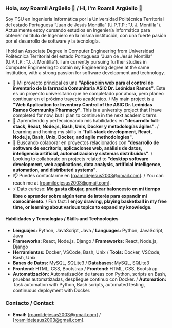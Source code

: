### Hola, soy Roamil Argüello 👋 / Hi, I'm Roamil Argüello 👋

Soy TSU en Ingeniería Informática por la Universidad Politécnica Territorial del estado Portuguesa “Juan de Jesús Montilla” (U.P.T.P.: "J. J. Montilla"). Actualmente estoy cursando estudios en Ingeniería Informática para obtener mi título de Ingeniero en la misma institución, con una fuerte pasión por el desarrollo de software y la tecnología.

I hold an Associate Degree in Computer Engineering from Universidad Politécnica Territorial del estado Portuguesa “Juan de Jesús Montilla” (U.P.T.P.: "J. J. Montilla"). I am currently pursuing further studies in Computer Engineering to obtain my Engineering degree at the same institution, with a strong passion for software development and technology.

- 🔭 Mi proyecto principal es una **"Aplicación web para el control de inventario de la farmacia Comunitaria ASIC Dr. Leónidas Ramos"**. Este es un proyecto universitario que he completado por ahora, pero planeo continuar en el próximo trayecto académico. / My main project is a **"Web Application for Inventory Control of the ASIC Dr. Leónidas Ramos Community Pharmacy"**. This is a university project that I have completed for now, but I plan to continue in the next academic term.
- 🌱 Aprendiendo y perfeccionando mis habilidades en **"desarrollo full-stack, React, Node.js, Bash, Unix, Docker y metodologías ágiles"**. / Learning and honing my skills in **"full-stack development, React, Node.js, Bash, Unix, Docker, and agile methodologies"**.
- 👯 Buscando colaborar en proyectos relacionados con **"desarrollo de software de escritorio, aplicaciones web, análisis de datos, inteligencia artificial, automatización y sistemas distribuidos"**. / Looking to collaborate on projects related to **"desktop software development, web applications, data analysis, artificial intelligence, automation, and distributed systems"**.
- 📫 Puedes contactarme en [roamildejesus2003@gmail.com]. / You can reach me at [roamildejesus2003@gmail.com].
- ⚡ Dato curioso: **Me gusta dibujar, practicar baloncesto en mi tiempo libre o aprender sobre algún tema de interés para expandir mi conocimiento**. / Fun fact: **I enjoy drawing, playing basketball in my free time, or learning about various topics to expand my knowledge**.

#### Habilidades y Tecnologías / Skills and Technologies
- **Lenguajes:** Python, JavaScript, Java / **Languages:** Python, JavaScript, Java
- **Frameworks:** React, Node.js, Django / **Frameworks:** React, Node.js, Django
- **Herramientas:** Docker, VSCode, Bash, Unix / **Tools:** Docker, VSCode, Bash, Unix
- **Bases de Datos:** MySQL, SQLite3 / **Databases:** MySQL, SQLite3
- **Frontend:** HTML, CSS, Bootstrap / **Frontend:** HTML, CSS, Bootstrap
- **Automatización:** Automatización de tareas con Python, scripts en Bash, pruebas automatizadas, despliegue continuo con Docker. / **Automation:** Task automation with Python, Bash scripts, automated testing, continuous deployment with Docker.

### Contacto / Contact
- **Email:** [roamildejesus2003@gmail.com] / [roamildejesus2003@gmail.com].
